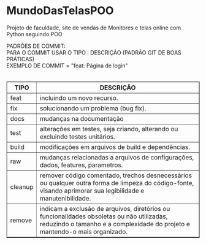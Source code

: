 # MundoDasTelasPOO
Projeto de faculdade, site de vendas de Monitores e telas online com Python seguindo POO

PADRÕES DE COMMIT: <br>
PARA O COMMIT USAR O TIPO : DESCRIÇÃO (PADRÃO GIT DE BOAS PRÁTICAS) <br>
EXEMPLO DE COMMIT = "feat: Página de login" <br>
    <br><table border="1">
        <tr> 
            <th>TIPO</th> 
            <th>DESCRIÇÃO</th>
        </tr>
        <tr>
            <td>feat</td> 
            <td>incluindo um novo recurso.</td>
        </tr>
        <tr>
            <td>fix</td>
            <td>solucionando um problema (bug fix).</td>
        </tr>
        <tr>
            <td>docs</td>
            <td>mudanças na documentação</td>
        </tr>
        <tr>
            <td>test</td>
            <td>alterações em testes, seja criando, alterando ou excluindo testes unitários.</td>
        </tr>
        <tr>
            <td>build</td>
            <td>modificações em arquivos de build e dependências.</td>
        </tr>
        <tr>
            <td>raw</td>
            <td>mudanças relacionadas a arquivos de configurações, dados, features, parametros.</td>
        </tr>
        <tr>
            <td>cleanup</td>
            <td>remover código comentado, trechos desnecessários ou qualquer outra forma de limpeza do código-fonte, visando aprimorar sua legibilidade e manutenibilidade.</td>
        </tr>
        <tr>
            <td>remove</td>
            <td>indicam a exclusão de arquivos, diretórios ou funcionalidades obsoletas ou não utilizadas, reduzindo o tamanho e a complexidade do projeto e mantendo-o mais organizado.</td>
        </tr>
    </table>

    
